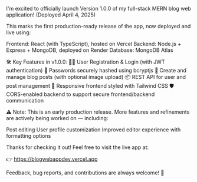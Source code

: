 I'm excited to officially launch Version 1.0.0 of my full-stack MERN blog web application! (Deployed April 4, 2025)

This marks the first production-ready release of the app, now deployed and live using:

Frontend: React (with TypeScript), hosted on Vercel
Backend: Node.js + Express + MongoDB, deployed on Render
Database: MongoDB Atlas

🛠️ Key Features in v1.0.0:
🧑‍💻 User Registration & Login (with JWT authentication)
🔐 Passwords securely hashed using bcryptjs
📝 Create and manage blog posts (with optional image upload)
📦 REST API for user and post management
🎨 Responsive frontend styled with Tailwind CSS
🛡️ CORS-enabled backend to support secure frontend/backend communication

⚠️ Note:
This is an early production release. More features and refinements are actively being worked on — including:

Post editing
User profile customization
Improved editor experience with formatting options

Thanks for checking it out! Feel free to visit the live app at:

👉 https://blogwebappdev.vercel.app

Feedback, bug reports, and contributions are always welcome! 🙌
